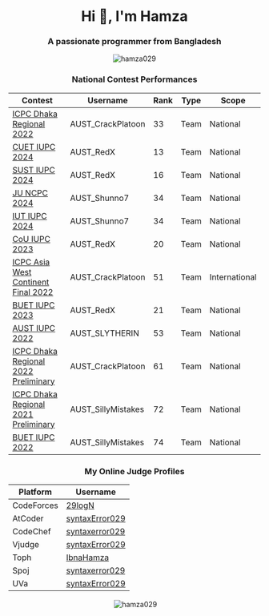 <h1 align="center">Hi 👋, I'm Hamza</h1>
<h3 align="center">A passionate programmer from Bangladesh</h3>

<p align="center"> <img src="https://komarev.com/ghpvc/?username=hamza029&label=Profile%20views&color=0e75b6&style=flat" alt="hamza029" /> </p>

<div align="center">
  <h3>National Contest Performances</h3>

| Contest | Username | Rank | Type | Scope
| -- | -------- | ----------- | ---- | ---- |
| [ICPC Dhaka Regional 2022](https://algo.codemarshal.org/contests/dhaka-22/standings) | AUST_CrackPlatoon | 33 | Team | National |
| [CUET IUPC 2024]() | AUST_RedX | 13 | Team | National
| [SUST IUPC 2024]() | AUST_RedX | 16 | Team | National
| [JU NCPC 2024]() | AUST_Shunno7 | 34 | Team | National
| [IUT IUPC 2024]() | AUST_Shunno7 | 34 | Team | National
| [CoU IUPC 2023]() | AUST_RedX | 20 | Team | National
| [ICPC Asia West Continent Final 2022](https://icpc.codedrills.io/contests/icpc-asia-west-continent-final-contest-2022/scoreboard) | AUST_CrackPlatoon | 51 | Team | International |
| [BUET IUPC 2023](https://toph.co/c/buet-inter-university-2023/standings/kiosk) | AUST_RedX | 21 | Team | National |
| [AUST IUPC 2022](https://algo.codemarshal.org/contests/aust-2022/standings) | AUST_SLYTHERIN | 53 | Team | National |
| [ICPC Dhaka Regional 2022 Preliminary](https://algo.codemarshal.org/contests/icpc-dhaka-22-preli/standings) | AUST_CrackPlatoon | 61 | Team | National |
| [ICPC Dhaka Regional 2021 Preliminary](https://algo.codemarshal.org/contests/icpc-dhaka-21-preli/standings) | AUST_SillyMistakes | 72 | Team | National |
| [BUET IUPC 2022](https://toph.co/c/buet-inter-university-2022/standings) | AUST_SillyMistakes | 74 | Team | National |
</div>


<div align="center">
<h3>My Online Judge Profiles</h3>

| Platform | Username
| -- | -------- |
| CodeForces | [29logN](https://codeforces.com/profile/29logN) |
| AtCoder | [syntaxError029](https://atcoder.jp/users/syntaxError029) |
| CodeChef | [syntaxerror029](https://www.codechef.com/users/syntaxerror029) |
| Vjudge | [syntaxError029](https://vjudge.net/user/syntaxError029) |
| Toph | [IbnaHamza](https://toph.co/u/IbnaHamza) |
| Spoj | [syntaxerror029](https://www.spoj.com/users/syntaxerror029/) |
| UVa | [syntaxError029](https://uhunt.onlinejudge.org/id/1191146) |
</div>


<p align="center">&nbsp;<img align="center" src="https://github-readme-stats.vercel.app/api?username=hamza029&show_icons=true&locale=en" alt="hamza029" /></p>

